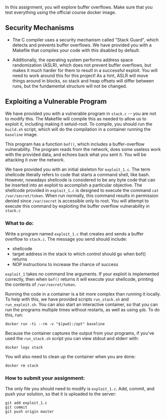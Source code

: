 In this assignment, you will explore buffer overflows. Make sure
that you test everything using the official course docker image.

## Security Mechanisms

 * The C compiler uses a security mechanism called "Stack Guard",
   which detects and prevents buffer overflows. We have provided
   you with a Makefile that compiles your code with this disabled
   by default.

 * Additionally, the operating system performs address space
   randomization (ASLR), which does not prevent buffer overflows,
   but makes it much harder for them to result in a successful
   exploit. You will need to work around this for this project!
   As a hint, ASLR will move things around in blocks, so stack and
   heap offsets will differ between runs, but the fundamental
   structure will not be changed.

## Exploiting a Vulnerable Program

We have provided you with a vulnerable program in `stack.c` -- you are
not to modify this. The Makefile will compile this as needed to allow
us to exploit it, including making it setuid-root. To compile, you
should run the `build.sh` script, which will do the compilation in a
container running the `baseline` image.

This program has a function `bof()`, which includes a buffer-overflow
vulnerability. The program reads from the network, does some useless
work with the provided data, and echoes back what you sent it. You
will be attacking it over the network.

We have provided you with an initial skeleton for `exploit_1.c`.  The
term shellcode literally refers to code that starts a command shell,
like bash. However, nowadays shellcode is considered to be any byte
code that can be inserted into an exploit to accomplish a particular
objective. The shellcode provided in `exploit_1.c` is designed to
execute the command `cat /var/secret/token`. When run normally, this
command results in permission denied since `/var/secret` is accessible
only to root. You will attempt to execute this command by exploiting
the buffer overflow vulnerability in `stack.c`

### What to do:

Write a program named `exploit_1.c` that creates and sends a buffer
overflow to `stack.c`. The message you send should include:

 - shellcode
 - target address in the stack to which control should go
   when bof() returns
 - NOP instructions to increase the chance of success

`exploit_1` takes no command line arguments. If your exploit is
implemented correctly, then when `bof()` returns it will execute your
shellcode, printing the contents of `/var/secret/token`.

Running the code in a container is a bit more complex than running it
locally. To help with this, we have provided scripts `run_stack.sh`
and `run_exploit.sh`. You can also start an interactive container, so
that you can run the programs multiple times without restarts, as well
as using `gdb`. To do this, run:

    docker run -ti --rm -v "$(pwd):/opt" baseline

Because the container captures the output from your programs, if you've used
the `run_stack.sh` script you can view stdout and stderr with:

    docker logs stack

You will also need to clean up the container when you are done:

    docker rm stack

### How to submit your assignment:

The only file you should need to modify is `exploit_1.c`. Add, commit, and
push your solution, so that it is uploaded to the server:

    git add exploit_1.c
    git commit
    git push origin master

